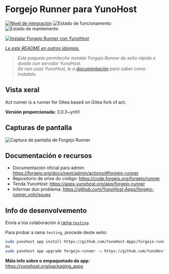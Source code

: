 <!--
NOTA: Este README foi creado automáticamente por <https://github.com/YunoHost/apps/tree/master/tools/readme_generator>
NON debe editarse manualmente.
-->

# Forgejo Runner para YunoHost

[![Nivel de integración](https://apps.yunohost.org/badge/integration/forgejo-runner)](https://ci-apps.yunohost.org/ci/apps/forgejo-runner/)
![Estado de funcionamento](https://apps.yunohost.org/badge/state/forgejo-runner)
![Estado de mantemento](https://apps.yunohost.org/badge/maintained/forgejo-runner)

[![Instalar Forgejo Runner con YunoHost](https://install-app.yunohost.org/install-with-yunohost.svg)](https://install-app.yunohost.org/?app=forgejo-runner)

*[Le este README en outros idiomas.](./ALL_README.md)*

> *Este paquete permíteche instalar Forgejo Runner de xeito rápido e doado nun servidor YunoHost.*  
> *Se non usas YunoHost, le a [documentación](https://yunohost.org/install) para saber como instalalo.*

## Vista xeral

Act runner is a runner for Gitea based on Gitea fork of act.

**Versión proporcionada:** 3.0.3~ynh1

## Capturas de pantalla

![Captura de pantalla de Forgejo Runner](./doc/screenshots/example.jpg)

## Documentación e recursos

- Documentación oficial para admin: <https://forgejo.org/docs/next/admin/actions/#forgejo-runner>
- Repositorio de orixe do código: <https://code.forgejo.org/forgejo/runner>
- Tenda YunoHost: <https://apps.yunohost.org/app/forgejo-runner>
- Informar dun problema: <https://github.com/YunoHost-Apps/forgejo-runner_ynh/issues>

## Info de desenvolvemento

Envía a túa colaboración á [rama `testing`](https://github.com/YunoHost-Apps/forgejo-runner_ynh/tree/testing).

Para probar a rama `testing`, procede deste xeito:

```bash
sudo yunohost app install https://github.com/YunoHost-Apps/forgejo-runner_ynh/tree/testing --debug
ou
sudo yunohost app upgrade forgejo-runner -u https://github.com/YunoHost-Apps/forgejo-runner_ynh/tree/testing --debug
```

**Máis info sobre o empaquetado da app:** <https://yunohost.org/packaging_apps>
